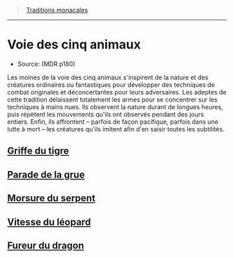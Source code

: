 ﻿---
!SubClassItem
Name: Voie des cinq animaux
Source: (MDR p180)
ParentClassId: hd_monk.md
Id: monk_fiveanimals_hd.md#voie-des-cinq-animaux
RootId: monk_fiveanimals_hd.md
ParentLink: monk_hd.md#traditions-monacales
ParentName: Traditions monacales
NameLevel: 1
Attributes: {}
---
>  [Traditions monacales](hd_monk_traditions_monacales.md)

---


# Voie des cinq animaux

- Source: (MDR p180)

Les moines de la voie des cinq animaux s'inspirent de la nature et des créatures ordinaires ou fantastiques pour développer des techniques de combat originales et déconcertantes pour leurs adversaires. Les adeptes de cette tradition délaissent totalement les armes pour se concentrer sur les techniques à mains nues. Ils observent la nature durant de longues heures, puis répètent les mouvements qu'ils ont observés pendant des jours entiers. Enfin, ils affrontent – parfois de façon pacifique, parfois dans une lutte à mort – les créatures qu'ils imitent afin d'en saisir toutes les subtilités.



## [Griffe du tigre](hd_monk_fiveanimals_griffe_du_tigre.md)



## [Parade de la grue](hd_monk_fiveanimals_parade_de_la_grue.md)



## [Morsure du serpent](hd_monk_fiveanimals_morsure_du_serpent.md)



## [Vitesse du léopard](hd_monk_fiveanimals_vitesse_du_leopard.md)



## [Fureur du dragon](hd_monk_fiveanimals_fureur_du_dragon.md)

